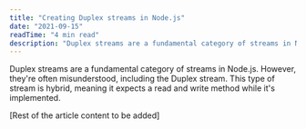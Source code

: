 ```yaml
---
title: "Creating Duplex streams in Node.js"
date: "2021-09-15"
readTime: "4 min read"
description: "Duplex streams are a fundamental category of streams in Node.js. However, they're often misunderstood, including the Duplex stream."
---
```


Duplex streams are a fundamental category of streams in Node.js. However, they're often misunderstood, including the Duplex stream. This type of stream is hybrid, meaning it expects a read and write method while it's implemented.

[Rest of the article content to be added] 